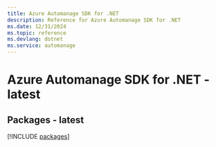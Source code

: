 ```yaml
---
title: Azure Automanage SDK for .NET
description: Reference for Azure Automanage SDK for .NET
ms.date: 12/31/2024
ms.topic: reference
ms.devlang: dotnet
ms.service: automanage
---
```

# Azure Automanage SDK for .NET - latest
## Packages - latest
[!INCLUDE [packages](automanage-index.md)]